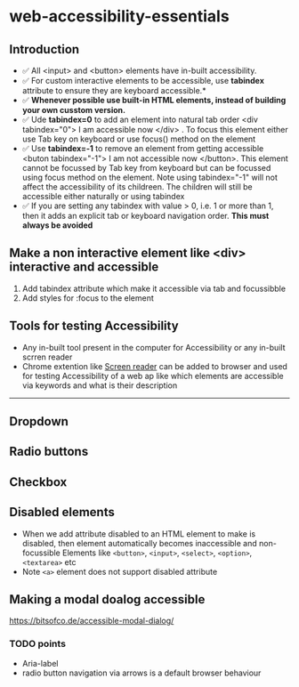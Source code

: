 # web-accessibility-essentials
## Introduction 
* ✅ All \<input> and \<button> elements have in-built accessibility.
* ✅ For custom interactive elements to be accessible, use **tabindex** attribute to ensure they are keyboard accessible.*    
* ✅ **Whenever possible use built-in HTML elements, instead of building your own cusstom version.**
* ✅ Ude **tabindex=0** to add an element into natural tab order \<div tabindex="0"> I am accessible now \</div> . To focus this element either use Tab key on keyboard or use focus() method on the element
* ✅ Use **tabindex=-1** to remove an element from getting accessible \<buton tabindex="-1"> I am not accessible now \</button>. This element cannot be focussed by Tab key from keyboard but can be focussed using focus method on the element. Note using tabindex="-1" will not affect the accessibility of its childreen. The children will still be accessible either naturally or using tabindex
* ✅ If you are setting any tabindex with value > 0, i.e. 1 or more than 1, then it adds an explicit tab or keyboard navigation order. **This must always be avoided**
  
## Make a non interactive element like **\<div>** interactive and accessible 
1. Add tabindex attribute which make it accessible via tab and focussibble
1. Add styles for :focus to the element

## Tools for testing Accessibility
- Any in-built tool present in the computer for Accessibility or any in-built scrren reader
- Chrome extention like [Screen reader](https://chrome.google.com/webstore/detail/screen-reader/kgejglhpjiefppelpmljglcjbhoiplfn?hl=en) can be added to browser and  used for testing Accessibility of a web ap like which elements are accessible via keywords and what is their description


---

## Dropdown

## Radio buttons

## Checkbox



## Disabled elements
- When we add attribute disabled to an HTML element to make is disabled, then element automatically becomes inaccessible and non-focussible 
Elements like `<button>`, `<input>`, `<select>`, `<option>`, `<textarea>` etc
- Note `<a>` element does not support disabled attribute 


## Making a modal doalog accessible
https://bitsofco.de/accessible-modal-dialog/

### TODO points
- Aria-label
- radio button navigation via arrows is a default browser behaviour
